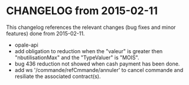 CHANGELOG from 2015-02-11
===================

This changelog references the relevant changes (bug fixes and minor features) done
from 2015-02-11.

 * opale-api
  * add obligation to reduction when the "valeur" is greater then "nbutilisationMax"  and the "TypeValuer" is "MOIS".
  * bug 436 reduction not showed when  cash payment has been done.
  * add ws '/commande/refCmmande/annuler' to cancel commande and resiliate the associated contract(s).